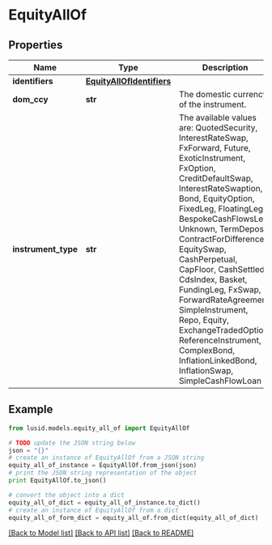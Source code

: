 # EquityAllOf


## Properties
Name | Type | Description | Notes
------------ | ------------- | ------------- | -------------
**identifiers** | [**EquityAllOfIdentifiers**](EquityAllOfIdentifiers.md) |  | [optional] 
**dom_ccy** | **str** | The domestic currency of the instrument. | 
**instrument_type** | **str** | The available values are: QuotedSecurity, InterestRateSwap, FxForward, Future, ExoticInstrument, FxOption, CreditDefaultSwap, InterestRateSwaption, Bond, EquityOption, FixedLeg, FloatingLeg, BespokeCashFlowsLeg, Unknown, TermDeposit, ContractForDifference, EquitySwap, CashPerpetual, CapFloor, CashSettled, CdsIndex, Basket, FundingLeg, FxSwap, ForwardRateAgreement, SimpleInstrument, Repo, Equity, ExchangeTradedOption, ReferenceInstrument, ComplexBond, InflationLinkedBond, InflationSwap, SimpleCashFlowLoan | 

## Example

```python
from lusid.models.equity_all_of import EquityAllOf

# TODO update the JSON string below
json = "{}"
# create an instance of EquityAllOf from a JSON string
equity_all_of_instance = EquityAllOf.from_json(json)
# print the JSON string representation of the object
print EquityAllOf.to_json()

# convert the object into a dict
equity_all_of_dict = equity_all_of_instance.to_dict()
# create an instance of EquityAllOf from a dict
equity_all_of_form_dict = equity_all_of.from_dict(equity_all_of_dict)
```
[[Back to Model list]](../README.md#documentation-for-models) [[Back to API list]](../README.md#documentation-for-api-endpoints) [[Back to README]](../README.md)


